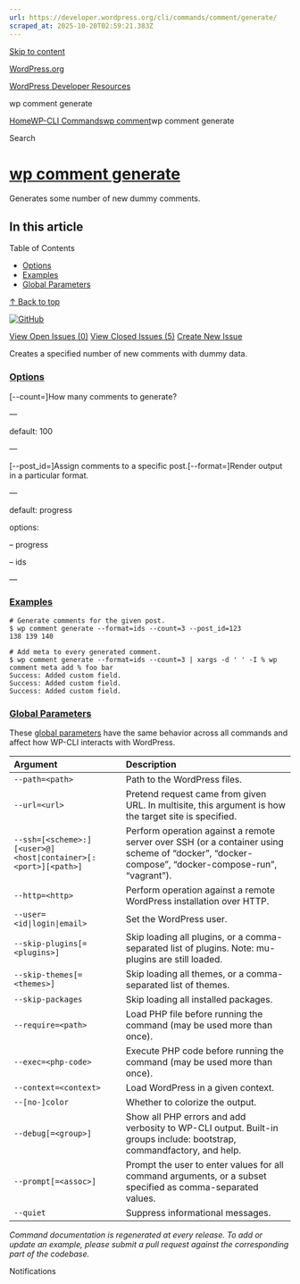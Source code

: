 ```yaml
---
url: https://developer.wordpress.org/cli/commands/comment/generate/
scraped_at: 2025-10-20T02:59:21.383Z
---
```


[Skip to content](https://developer.wordpress.org/cli/commands/comment/generate/#wp--skip-link--target)

[WordPress.org](https://wordpress.org/)

[WordPress Developer Resources](https://developer.wordpress.org/)

wp comment generate


[Home](https://developer.wordpress.org/)[WP-CLI Commands](https://developer.wordpress.org/cli/commands/)[wp comment](https://developer.wordpress.org/cli/commands/comment/)wp comment generate

Search

# [wp comment generate](https://developer.wordpress.org/cli/commands/comment/generate/)

Generates some number of new dummy comments.

## In this article

Table of Contents

- [Options](https://developer.wordpress.org/cli/commands/comment/generate/#options)
- [Examples](https://developer.wordpress.org/cli/commands/comment/generate/#examples)
- [Global Parameters](https://developer.wordpress.org/cli/commands/comment/generate/#global-parameters)

[↑ Back to top](https://developer.wordpress.org/cli/commands/comment/generate/#wp--skip-link--target)

[![GitHub](https://make.wordpress.org/cli/wp-content/plugins/wporg-cli/assets/images/github-mark.svg)](https://github.com/wp-cli/entity-command)

[View Open Issues (0)](https://github.com/login?return_to=%2Fissues%3Fq%3Dlabel%3Acommand%3Acomment-generate+sort%3Aupdated-desc+org%3Awp-cli+is%3Aopen) [View Closed Issues (5)](https://github.com/login?return_to=%2Fissues%3Fq%3Dlabel%3Acommand%3Acomment-generate+sort%3Aupdated-desc+org%3Awp-cli+is%3Aclosed) [Create New Issue](https://github.com/wp-cli/entity-command/issues/new)

Creates a specified number of new comments with dummy data.

### [Options](https://developer.wordpress.org/cli/commands/comment/generate/\#options)

\[--count=<number>\]How many comments to generate?

—

default: 100

—

\[--post\_id=<post-id>\]Assign comments to a specific post.\[--format=<format>\]Render output in a particular format.

—

default: progress

options:

– progress

– ids

—

### [Examples](https://developer.wordpress.org/cli/commands/comment/generate/\#examples)

```
# Generate comments for the given post.
$ wp comment generate --format=ids --count=3 --post_id=123
138 139 140

# Add meta to every generated comment.
$ wp comment generate --format=ids --count=3 | xargs -d ' ' -I % wp comment meta add % foo bar
Success: Added custom field.
Success: Added custom field.
Success: Added custom field.

```

### [Global Parameters](https://developer.wordpress.org/cli/commands/comment/generate/\#global-parameters)

These [global parameters](https://make.wordpress.org/cli/handbook/config/) have the same behavior across all commands and affect how WP-CLI interacts with WordPress.

| **Argument** | **Description** |
| :-- | :-- |
| `--path=<path>` | Path to the WordPress files. |
| `--url=<url>` | Pretend request came from given URL. In multisite, this argument is how the target site is specified. |
| `--ssh=[<scheme>:][<user>@]<host\|container>[:<port>][<path>]` | Perform operation against a remote server over SSH (or a container using scheme of “docker”, “docker-compose”, “docker-compose-run”, “vagrant”). |
| `--http=<http>` | Perform operation against a remote WordPress installation over HTTP. |
| `--user=<id\|login\|email>` | Set the WordPress user. |
| `--skip-plugins[=<plugins>]` | Skip loading all plugins, or a comma-separated list of plugins. Note: mu-plugins are still loaded. |
| `--skip-themes[=<themes>]` | Skip loading all themes, or a comma-separated list of themes. |
| `--skip-packages` | Skip loading all installed packages. |
| `--require=<path>` | Load PHP file before running the command (may be used more than once). |
| `--exec=<php-code>` | Execute PHP code before running the command (may be used more than once). |
| `--context=<context>` | Load WordPress in a given context. |
| `--[no-]color` | Whether to colorize the output. |
| `--debug[=<group>]` | Show all PHP errors and add verbosity to WP-CLI output. Built-in groups include: bootstrap, commandfactory, and help. |
| `--prompt[=<assoc>]` | Prompt the user to enter values for all command arguments, or a subset specified as comma-separated values. |
| `--quiet` | Suppress informational messages. |

_Command documentation is regenerated at every release. To add or update an example, please submit a pull request against the corresponding part of the codebase._

Notifications
